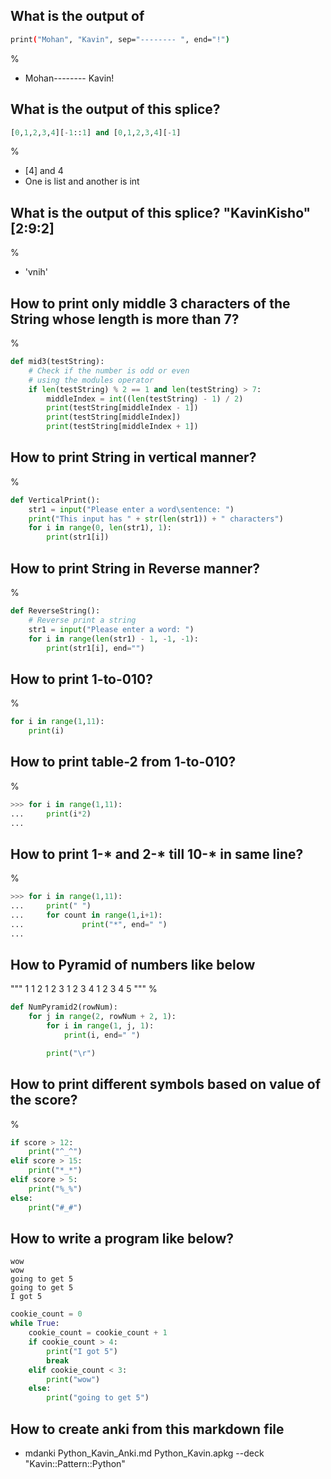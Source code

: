 ## What is the output of 
```bash
print("Mohan", "Kavin", sep="-------- ", end="!")
```
%
* Mohan-------- Kavin!

## What is the output of this splice? 
```python
[0,1,2,3,4][-1::1] and [0,1,2,3,4][-1]
```
%
* [4] and 4
* One is list and another is int


## What is the output of this splice? "KavinKisho"[2:9:2]
%
* 'vnih'

## How to print only middle 3 characters of the String whose length is more than 7?
%
```python
def mid3(testString):
    # Check if the number is odd or even
    # using the modules operator
    if len(testString) % 2 == 1 and len(testString) > 7:
        middleIndex = int((len(testString) - 1) / 2)
        print(testString[middleIndex - 1])
        print(testString[middleIndex])
        print(testString[middleIndex + 1])
```

## How to print String in vertical manner?
%
```python
def VerticalPrint():
    str1 = input("Please enter a word\sentence: ")
    print("This input has " + str(len(str1)) + " characters")
    for i in range(0, len(str1), 1):
        print(str1[i])
```


## How to print String in Reverse manner?
%
```python
def ReverseString():
    # Reverse print a string
    str1 = input("Please enter a word: ")
    for i in range(len(str1) - 1, -1, -1):
        print(str1[i], end="")
```

## How to print 1-to-010?
%
```python
for i in range(1,11):
    print(i)
```

## How to print table-2 from 1-to-010?
%
```python
>>> for i in range(1,11):
...     print(i*2)
... 
```

## How to print 1-* and 2-* till 10-* in same line?
%
```python
>>> for i in range(1,11):
...     print(" ")
...     for count in range(1,i+1):
...             print("*", end=" ")
... 
```

## How to Pyramid of numbers like below
"""
1
1 2
1 2 3 
1 2 3 4 
1 2 3 4 5
"""
%
```python
def NumPyramid2(rowNum):
    for j in range(2, rowNum + 2, 1):
        for i in range(1, j, 1):
            print(i, end=" ")

        print("\r")
```

## How to print different symbols based on value of the score?
%
```python
if score > 12:
    print("^_^")
elif score > 15:
    print("*_*")
elif score > 5:
    print("%_%")
else:
    print("#_#")
```

## How to write a program like below?
```
wow
wow
going to get 5
going to get 5
I got 5
```
```python
cookie_count = 0
while True:
    cookie_count = cookie_count + 1
    if cookie_count > 4:
        print("I got 5")
        break
    elif cookie_count < 3:
        print("wow")
    else:
        print("going to get 5")
```


## How to create anki from this markdown file
* mdanki Python_Kavin_Anki.md Python_Kavin.apkg --deck "Kavin::Pattern::Python"